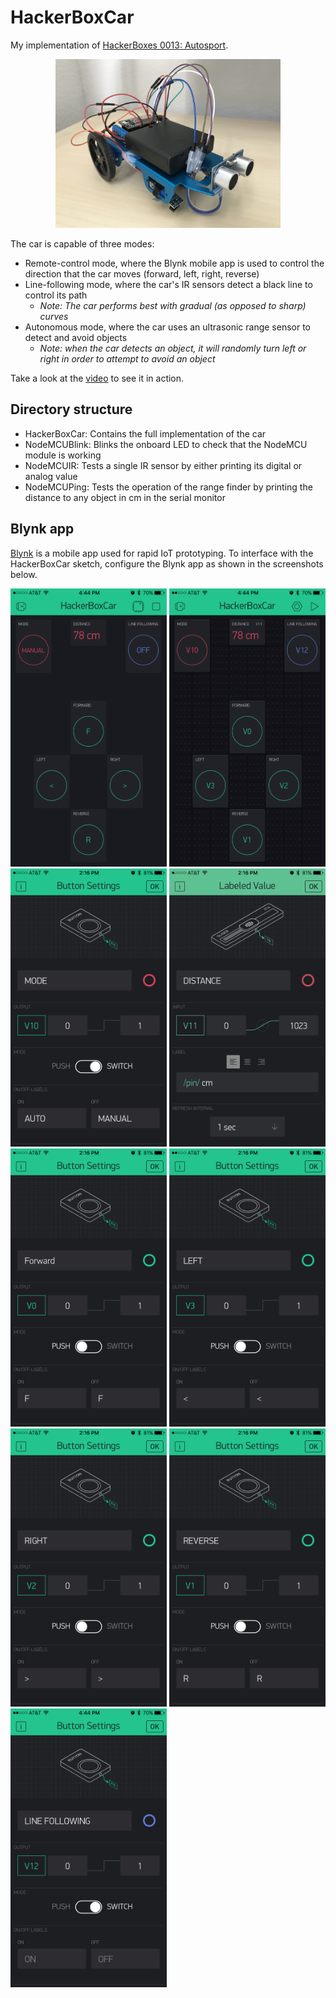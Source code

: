 # HackerBoxCar

My implementation of [HackerBoxes 0013: Autosport](https://www.instructables.com/id/HackerBoxes-0013-Autosport).

<div align="middle">
  <img src="https://github.com/drejkim/HackerBoxCar/blob/master/images/HackerBoxCar.jpg?raw=true" width="360px">
</div>

The car is capable of three modes:

* Remote-control mode, where the Blynk mobile app is used to control the direction that the car moves (forward, left, right, reverse)
* Line-following mode, where the car's IR sensors detect a black line to control its path
  * *Note: The car performs best with gradual (as opposed to sharp) curves*
* Autonomous mode, where the car uses an ultrasonic range sensor to detect and avoid objects
  * *Note: when the car detects an object, it will randomly turn left or right in order to attempt to avoid an object*

Take a look at the [video](https://youtu.be/K7Yosm08pu0) to see it in action.

## Directory structure

* HackerBoxCar: Contains the full implementation of the car
* NodeMCUBlink: Blinks the onboard LED to check that the NodeMCU module is working
* NodeMCUIR: Tests a single IR sensor by either printing its digital or analog value
* NodeMCUPing: Tests the operation of the range finder by printing the distance to any object in cm in the serial monitor

## Blynk app

[Blynk](http://www.blynk.cc/) is a mobile app used for rapid IoT prototyping. To interface with the HackerBoxCar sketch, configure the Blynk app as shown in the screenshots below.

<div align="left">
  <img src="https://github.com/drejkim/HackerBoxCar/blob/master/images/Blynk_01.png?raw=true" width="250px">
  <img src="https://github.com/drejkim/HackerBoxCar/blob/master/images/Blynk_02.png?raw=true" width="250px">
  <img src="https://github.com/drejkim/HackerBoxCar/blob/master/images/Blynk_03.png?raw=true" width="250px">
  <img src="https://github.com/drejkim/HackerBoxCar/blob/master/images/Blynk_04.png?raw=true" width="250px">
  <img src="https://github.com/drejkim/HackerBoxCar/blob/master/images/Blynk_05.png?raw=true" width="250px">
  <img src="https://github.com/drejkim/HackerBoxCar/blob/master/images/Blynk_06.png?raw=true" width="250px">
  <img src="https://github.com/drejkim/HackerBoxCar/blob/master/images/Blynk_07.png?raw=true" width="250px">
  <img src="https://github.com/drejkim/HackerBoxCar/blob/master/images/Blynk_08.png?raw=true" width="250px">
  <img src="https://github.com/drejkim/HackerBoxCar/blob/master/images/Blynk_09.png?raw=true" width="250px">
</div>
